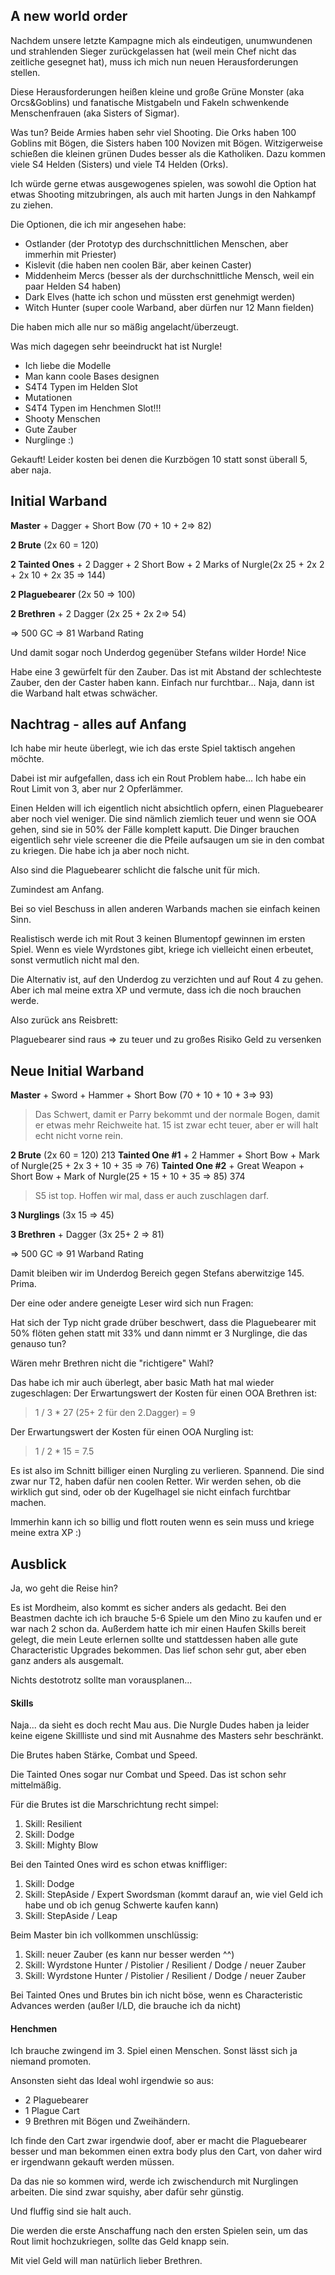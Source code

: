 
## A new world order
Nachdem unsere letzte Kampagne mich als eindeutigen, unumwundenen und strahlenden Sieger zurückgelassen hat (weil mein Chef nicht das zeitliche gesegnet hat), muss ich mich nun neuen Herausforderungen stellen.

Diese Herausforderungen heißen kleine und große Grüne Monster (aka Orcs&Goblins) und fanatische Mistgabeln und Fakeln schwenkende Menschenfrauen (aka Sisters of Sigmar).

Was tun? Beide Armies haben sehr viel Shooting. Die Orks haben 100 Goblins mit Bögen, die Sisters haben 100 Novizen mit Bögen. Witzigerweise schießen die kleinen grünen Dudes besser als die Katholiken.
Dazu kommen viele S4 Helden (Sisters) und viele T4 Helden (Orks).

Ich würde gerne etwas ausgewogenes spielen, was sowohl die Option hat etwas Shooting mitzubringen, als auch mit harten Jungs in den Nahkampf zu ziehen.

Die Optionen, die ich mir angesehen habe:
- Ostlander (der Prototyp des durchschnittlichen Menschen, aber immerhin mit Priester)
- Kislevit (die haben nen coolen Bär, aber keinen Caster)
- Middenheim Mercs (besser als der durchschnittliche Mensch, weil ein paar Helden S4 haben)
- Dark Elves (hatte ich schon und müssten erst genehmigt werden)
- Witch Hunter (super coole Warband, aber dürfen nur 12 Mann fielden)

Die haben mich alle nur so mäßig angelacht/überzeugt.

Was mich dagegen sehr beeindruckt hat ist Nurgle!
- Ich liebe die Modelle
- Man kann coole Bases designen
- S4T4 Typen im Helden Slot
- Mutationen
- S4T4 Typen im Henchmen Slot!!!
- Shooty Menschen
- Gute Zauber
- Nurglinge :)

Gekauft!
Leider kosten bei denen die Kurzbögen 10 statt sonst überall 5, aber naja.

## Initial Warband

**Master** + Dagger + Short Bow (70 + 10 + 2=> 82)

**2 Brute** (2x 60 = 120)

**2 Tainted Ones** + 2 Dagger + 2 Short Bow + 2 Marks of Nurgle(2x 25 + 2x 2 + 2x 10 + 2x 35 => 144)

**2 Plaguebearer**  (2x 50 => 100)

**2 Brethren** + 2 Dagger (2x 25 + 2x 2=> 54)

=> 500 GC
=> 81 Warband Rating

Und damit sogar noch Underdog gegenüber Stefans wilder Horde! Nice

Habe eine 3 gewürfelt für den Zauber. Das ist mit Abstand der schlechteste Zauber, den der Caster haben kann.
Einfach nur furchtbar...
Naja, dann ist die Warband halt etwas schwächer.

## Nachtrag - alles auf Anfang

Ich habe mir heute überlegt, wie ich das erste Spiel taktisch angehen möchte.

Dabei ist mir aufgefallen, dass ich ein Rout Problem habe...
Ich habe ein Rout Limit von 3, aber nur 2 Opferlämmer.

Einen Helden will ich eigentlich nicht absichtlich opfern, einen Plaguebearer aber noch viel weniger.
Die sind nämlich ziemlich teuer und wenn sie OOA gehen, sind sie in 50% der Fälle komplett kaputt.
Die Dinger brauchen eigentlich sehr viele screener die die Pfeile aufsaugen um sie in den combat zu kriegen. Die habe ich ja aber noch nicht.

Also sind die Plaguebearer schlicht die falsche unit für mich.

Zumindest am Anfang.

Bei so viel Beschuss in allen anderen Warbands machen sie einfach keinen Sinn.

Realistisch werde ich mit Rout 3 keinen Blumentopf gewinnen im ersten Spiel. Wenn es viele Wyrdstones gibt, kriege ich vielleicht einen erbeutet, sonst vermutlich nicht mal den.

Die Alternativ ist, auf den Underdog zu verzichten und auf Rout 4 zu gehen. Aber ich mal meine extra XP und vermute, dass ich die noch brauchen werde.

Also zurück ans Reisbrett:

Plaguebearer sind raus => zu teuer und zu großes Risiko Geld zu versenken

## Neue Initial Warband

**Master** + Sword + Hammer + Short Bow (70 + 10 + 10 + 3=> 93)

> Das Schwert, damit er Parry bekommt und der normale Bogen, damit er etwas mehr Reichweite hat. 15 ist zwar echt teuer, aber er will halt echt nicht vorne rein.

**2 Brute** (2x 60 = 120)
213
**Tainted One #1** + 2 Hammer + Short Bow + Mark of Nurgle(25 + 2x 3 + 10 + 35 => 76)
**Tainted One #2** + Great Weapon + Short Bow + Mark of Nurgle(25 + 15 + 10 + 35 => 85)
374
> S5 ist top. Hoffen wir mal, dass er auch zuschlagen darf.

**3 Nurglings**  (3x 15 => 45)

**3 Brethren** + Dagger (3x 25+ 2 => 81)

=> 500 GC
=> 91 Warband Rating

Damit bleiben wir im Underdog Bereich gegen Stefans aberwitzige 145. Prima.

Der eine oder andere geneigte Leser wird sich nun Fragen:

Hat sich der Typ nicht grade drüber beschwert, dass die Plaguebearer mit 50% flöten gehen statt mit 33% und dann nimmt er 3 Nurglinge, die das genauso tun?

Wären mehr Brethren nicht die "richtigere" Wahl?

Das habe ich mir auch überlegt, aber basic Math hat mal wieder zugeschlagen:
Der Erwartungswert der Kosten für einen OOA Brethren ist:

>1 / 3 * 27 (25+ 2 für den 2.Dagger) = 9

Der Erwartungswert der Kosten für einen OOA Nurgling ist:

>1 / 2 * 15 = 7.5

Es ist also im Schnitt billiger einen Nurgling zu verlieren. Spannend. Die sind zwar nur T2, haben dafür nen coolen Retter.
Wir werden sehen, ob die wirklich gut sind, oder ob der Kugelhagel sie nicht einfach furchtbar machen.

Immerhin kann ich so billig und flott routen wenn es sein muss und kriege meine extra XP :)


## Ausblick

Ja, wo geht die Reise hin?

Es ist Mordheim, also kommt es sicher anders als gedacht. Bei den Beastmen dachte ich ich brauche 5-6 Spiele um den Mino zu kaufen und er war nach 2 schon da.
Außerdem hatte ich mir einen Haufen Skills bereit gelegt, die mein Leute erlernen sollte und stattdessen haben alle gute Characteristic Upgrades bekommen. Das lief schon sehr gut, aber eben ganz anders als ausgemalt.

Nichts destotrotz sollte man vorausplanen...

#### Skills
Naja... da sieht es doch recht Mau aus. Die Nurgle Dudes haben ja leider keine eigene Skillliste und sind mit Ausnahme des Masters sehr beschränkt.

Die Brutes haben Stärke, Combat und Speed.

Die Tainted Ones sogar nur Combat und Speed. Das ist schon sehr mittelmäßig.

Für die Brutes ist die Marschrichtung recht simpel:
 1. Skill: Resilient
 2. Skill: Dodge
 3. Skill: Mighty Blow

 Bei den Tainted Ones wird es schon etwas kniffliger:
 1. Skill: Dodge
 2. Skill: StepAside / Expert Swordsman (kommt darauf an, wie viel Geld ich habe und ob ich genug Schwerte kaufen kann)
 3. Skill: StepAside / Leap

 Beim Master bin ich vollkommen unschlüssig:
 1. Skill: neuer Zauber (es kann nur besser werden ^^)
 2. Skill: Wyrdstone Hunter / Pistolier / Resilient / Dodge / neuer Zauber
 3. Skill: Wyrdstone Hunter / Pistolier / Resilient / Dodge / neuer Zauber

 Bei Tainted Ones und Brutes bin ich nicht böse, wenn es Characteristic Advances werden (außer I/LD, die brauche ich da nicht)

#### Henchmen

Ich brauche zwingend im 3. Spiel einen Menschen. Sonst lässt sich ja niemand promoten.

Ansonsten sieht das Ideal wohl irgendwie so aus:

- 2 Plaguebearer
- 1 Plague Cart
- 9 Brethren mit Bögen und Zweihändern.

Ich finde den Cart zwar irgendwie doof, aber er macht die Plaguebearer besser und man bekommen einen extra body plus den Cart, von daher wird er irgendwann gekauft werden müssen.

Da das nie so kommen wird, werde ich zwischendurch mit Nurglingen arbeiten.
Die sind zwar squishy, aber dafür sehr günstig.

Und fluffig sind sie halt auch.

Die werden die erste Anschaffung nach den ersten Spielen sein, um das Rout limit hochzukriegen, sollte das Geld knapp sein.

Mit viel Geld will man natürlich lieber Brethren.

